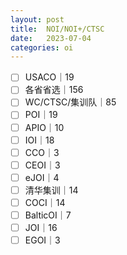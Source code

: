 ```yaml
---
layout: post
title:  NOI/NOI+/CTSC
date:   2023-07-04
categories: oi
---
```


*   [ ] USACO｜19
*   [ ] 各省省选｜156
*   [ ] WC/CTSC/集训队｜85
*   [ ] POI｜19
*   [ ] APIO｜10
*   [ ] IOI｜18
*   [ ] CCO｜3
*   [ ] CEOI｜3
*   [ ] eJOI｜4
*   [ ] 清华集训｜14
*   [ ] COCI｜14
*   [ ] BalticOI｜7
*   [ ] JOI｜16
*   [ ] EGOI｜3